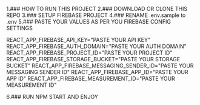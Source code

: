 1.### HOW TO RUN THIS PROJECT
2.### DOWNLOAD OR CLONE THIS REPO
3.### SETUP FIREBASE PROJECT
4.### RENAME .env.sample to .env
5.### PASTE YOUR VALUES AS PER YOU FIREBASE CONFIG SETTINGS

  REACT_APP_FIREBASE_API_KEY="PASTE YOUR API KEY"
  REACT_APP_FIREBASE_AUTH_DOMAIN="PASTE YOUR AUTH DOMAIN"
  REACT_APP_FIREBASE_PROJECT_ID="PASTE YOUR PROJECT ID"
  REACT_APP_FIREBASE_STORAGE_BUCKET="PASTE YOUR STORAGE BUCKET"
  REACT_APP_FIREBASE_MESSAGING_SENDER_ID="PASTE YOUR MESSAGING SENDER ID"
  REACT_APP_FIREBASE_APP_ID="PASTE YOUR APP ID"
  REACT_APP_FIREBASE_MEASUREMENT_ID="PASTE YOUR MEASUREMENT ID"
  
6.### RUN NPM START AND ENJOY

